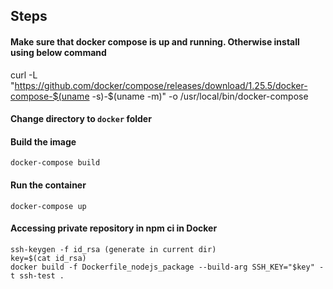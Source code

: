 ## Steps

#### Make sure that docker compose is up and running. Otherwise install using below command
curl -L "https://github.com/docker/compose/releases/download/1.25.5/docker-compose-$(uname -s)-$(uname -m)" -o /usr/local/bin/docker-compose

#### Change directory to `docker` folder

#### Build the image
`docker-compose build`

#### Run the container
`docker-compose up`


#### Accessing private repository in npm ci in Docker
```
ssh-keygen -f id_rsa (generate in current dir)
key=$(cat id_rsa)
docker build -f Dockerfile_nodejs_package --build-arg SSH_KEY="$key" -t ssh-test .
```
